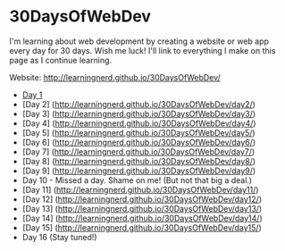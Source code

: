 # 30DaysOfWebDev
I'm learning about web development by creating a website or web app every day for 30 days. Wish me luck! I'll link to everything I make on this page as I continue learning.

Website: http://learningnerd.github.io/30DaysOfWebDev/

- [Day 1](http://learningnerd.github.io/30DaysOfWebDev/day1/)
- [Day 2] (http://learningnerd.github.io/30DaysOfWebDev/day2/)
- [Day 3] (http://learningnerd.github.io/30DaysOfWebDev/day3/)
- [Day 4] (http://learningnerd.github.io/30DaysOfWebDev/day4/)
- [Day 5] (http://learningnerd.github.io/30DaysOfWebDev/day5/)
- [Day 6] (http://learningnerd.github.io/30DaysOfWebDev/day6/)
- [Day 7] (http://learningnerd.github.io/30DaysOfWebDev/day7/)
- [Day 8] (http://learningnerd.github.io/30DaysOfWebDev/day8/)
- [Day 9] (http://learningnerd.github.io/30DaysOfWebDev/day9/)
- Day 10 - Missed a day. Shame on me! (But not that big a deal.)
- [Day 11] (http://learningnerd.github.io/30DaysOfWebDev/day11/)
- [Day 12] (http://learningnerd.github.io/30DaysOfWebDev/day12/)
- [Day 13] (http://learningnerd.github.io/30DaysOfWebDev/day13/)
- [Day 14] (http://learningnerd.github.io/30DaysOfWebDev/day14/)
- [Day 15] (http://learningnerd.github.io/30DaysOfWebDev/day15/)
- Day 16 (Stay tuned!)
